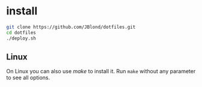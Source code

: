 # install

```bash
git clone https://github.com/JBlond/dotfiles.git
cd dotfiles
./deploy.sh
```

## Linux

On Linux you can also use *make* to install it. Run `make` without any parameter to see all options.
